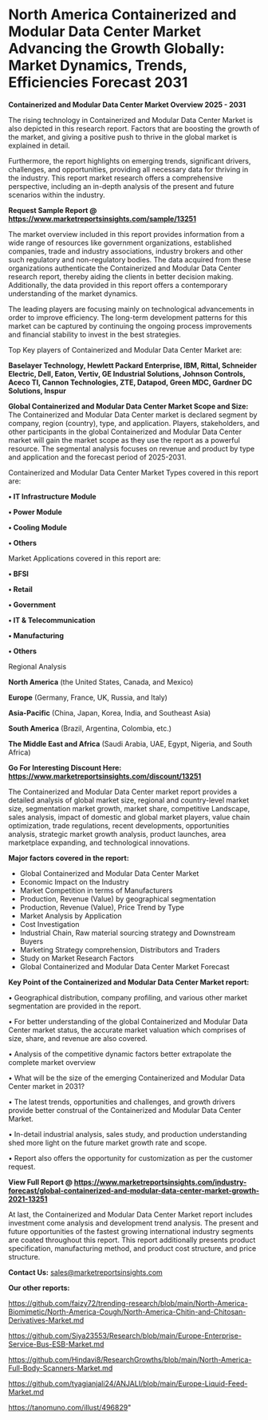 # North America Containerized and Modular Data Center Market Advancing the Growth Globally: Market Dynamics, Trends, Efficiencies Forecast 2031

<Strong> Containerized and Modular Data Center Market Overview 2025 - 2031</strong>

The rising technology in Containerized and Modular Data Center Market is also depicted in this research report. Factors that are boosting the growth of the market, and giving a positive push to thrive in the global market is explained in detail.

Furthermore, the report highlights on emerging trends, significant drivers, challenges, and opportunities, providing all necessary data for thriving in the industry. This report market research offers a comprehensive perspective, including an in-depth analysis of the present and future scenarios within the industry.

<strong>Request Sample Report @ <a href=https://www.marketreportsinsights.com/sample/13251>https://www.marketreportsinsights.com/sample/13251</a></strong>

The market overview included in this report provides information from a wide range of resources like government organizations, established companies, trade and industry associations, industry brokers and other such regulatory and non-regulatory bodies. The data acquired from these organizations authenticate the Containerized and Modular Data Center research report, thereby aiding the clients in better decision making. Additionally, the data provided in this report offers a contemporary understanding of the market dynamics.

The leading players are focusing mainly on technological advancements in order to improve efficiency. The long-term development patterns for this market can be captured by continuing the ongoing process improvements and financial stability to invest in the best strategies.

Top Key players of Containerized and Modular Data Center Market are:

<strong>Baselayer Technology, Hewlett Packard Enterprise, IBM, Rittal, Schneider Electric, Dell, Eaton, Vertiv, GE Industrial Solutions, Johnson Controls, Aceco TI, Cannon Technologies, ZTE, Datapod, Green MDC, Gardner DC Solutions, Inspur</strong>

<strong><b>Global Containerized and Modular Data Center Market Scope and Size:</b></strong>
The Containerized and Modular Data Center market is declared segment by company, region (country), type, and application. Players, stakeholders, and other participants in the global Containerized and Modular Data Center market will gain the market scope as they use the report as a powerful resource. The segmental analysis focuses on revenue and product by type and application and the forecast period of 2025-2031.

Containerized and Modular Data Center Market Types covered in this report are:

<strong>• IT Infrastructure Module

• Power Module

• Cooling Module

• Others</strong>

Market Applications covered in this report are:

<strong>• BFSI

• Retail

• Government

• IT & Telecommunication

• Manufacturing

• Others</strong> 

Regional Analysis

<strong>North America</strong> (the United States, Canada, and Mexico)

<strong>Europe</strong> (Germany, France, UK, Russia, and Italy)

<strong>Asia-Pacific</strong> (China, Japan, Korea, India, and Southeast Asia)

<strong>South America</strong> (Brazil, Argentina, Colombia, etc.)

<strong>The Middle East and Africa</strong> (Saudi Arabia, UAE, Egypt, Nigeria, and South Africa)

<strong>Go For Interesting Discount Here: <a href=https://www.marketreportsinsights.com/discount/13251>https://www.marketreportsinsights.com/discount/13251</a></strong>

The Containerized and Modular Data Center market report provides a detailed analysis of global market size, regional and country-level market size, segmentation market growth, market share, competitive Landscape, sales analysis, impact of domestic and global market players, value chain optimization, trade regulations, recent developments, opportunities analysis, strategic market growth analysis, product launches, area marketplace expanding, and technological innovations.

<strong><b>Major factors covered in the report:</b></strong>
<ul>
  <li>Global Containerized and Modular Data Center Market </li>
  <li>Economic Impact on the Industry</li>
  <li>Market Competition in terms of Manufacturers</li>
  <li>Production, Revenue (Value) by geographical segmentation</li>
  <li>Production, Revenue (Value), Price Trend by Type</li>
  <li>Market Analysis by Application</li>
  <li>Cost Investigation</li>
  <li>Industrial Chain, Raw material sourcing strategy and Downstream Buyers</li>
  <li>Marketing Strategy comprehension, Distributors and Traders</li>
  <li>Study on Market Research Factors</li>
  <li>Global Containerized and Modular Data Center Market Forecast</li>
</ul>

<strong><b>Key Point of the Containerized and Modular Data Center Market report:</b></strong>

• Geographical distribution, company profiling, and various other market segmentation are provided in the report.

• For better understanding of the global Containerized and Modular Data Center market status, the accurate market valuation which comprises of size, share, and revenue are also covered.

• Analysis of the competitive dynamic factors better extrapolate the complete market overview

• What will be the size of the emerging Containerized and Modular Data Center market in 2031?

• The latest trends, opportunities and challenges, and growth drivers provide better construal of the Containerized and Modular Data Center Market.

• In-detail industrial analysis, sales study, and production understanding shed more light on the future market growth rate and scope.

• Report also offers the opportunity for customization as per the customer request.

<strong><b>View Full Report @ <a href=https://www.marketreportsinsights.com/industry-forecast/global-containerized-and-modular-data-center-market-growth-2021-13251>https://www.marketreportsinsights.com/industry-forecast/global-containerized-and-modular-data-center-market-growth-2021-13251</a></b></strong>


At last, the Containerized and Modular Data Center Market report includes investment come analysis and development trend analysis. The present and future opportunities of the fastest growing international industry segments are coated throughout this report. This report additionally presents product specification, manufacturing method, and product cost structure, and price structure.

<strong>Contact Us:</strong>
sales@marketreportsinsights.com

<strong>Our other reports:</strong>

<a href=https://github.com/faizy72/trending-research/blob/main/North-America-Biomimetic/North-America-Cough/North-America-Chitin-and-Chitosan-Derivatives-Market.md>https://github.com/faizy72/trending-research/blob/main/North-America-Biomimetic/North-America-Cough/North-America-Chitin-and-Chitosan-Derivatives-Market.md</a>

<a href=https://github.com/Siya23553/Research/blob/main/Europe-Enterprise-Service-Bus-ESB-Market.md>https://github.com/Siya23553/Research/blob/main/Europe-Enterprise-Service-Bus-ESB-Market.md</a>

<a href=https://github.com/Hindavi8/ResearchGrowths/blob/main/North-America-Full-Body-Scanners-Market.md>https://github.com/Hindavi8/ResearchGrowths/blob/main/North-America-Full-Body-Scanners-Market.md</a>

<a href=https://github.com/tyagianjali24/ANJALI/blob/main/Europe-Liquid-Feed-Market.md>https://github.com/tyagianjali24/ANJALI/blob/main/Europe-Liquid-Feed-Market.md</a>

<a href=https://tanomuno.com/illust/496829>https://tanomuno.com/illust/496829</a>"
